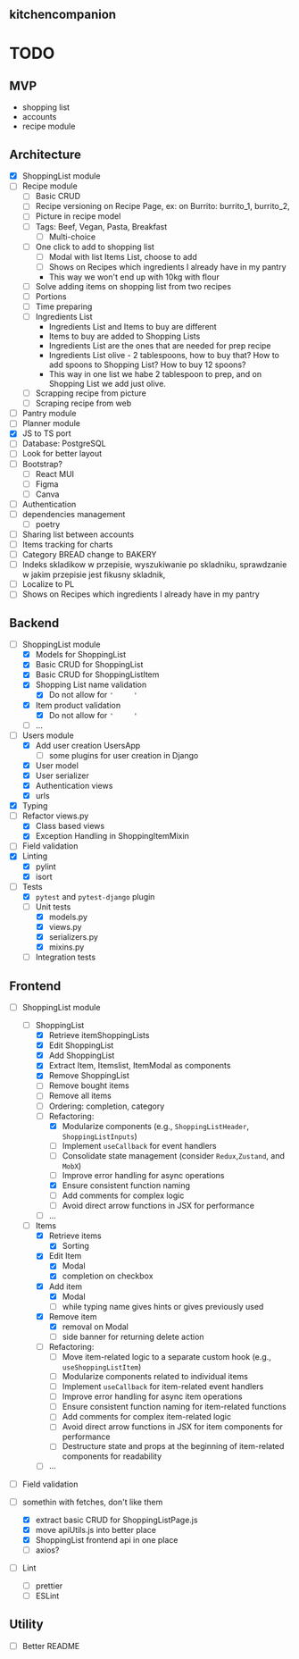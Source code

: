 ## kitchencompanion

# TODO

## MVP

- shopping list
- accounts
- recipe module

## Architecture

- [x] ShoppingList module
- [ ] Recipe module
  - [ ] Basic CRUD
  - [ ] Recipe versioning on Recipe Page, ex: on Burrito: burrito_1, burrito_2,
  - [ ] Picture in recipe model
  - [ ] Tags: Beef, Vegan, Pasta, Breakfast
    - [ ] Multi-choice
  - [ ] One click to add to shopping list
    - [ ] Modal with list Items List, choose to add
    - [ ] Shows on Recipes which ingredients I already have in my pantry
    - This way we won't end up with 10kg with flour
  - [ ] Solve adding items on shopping list from two recipes
  - [ ] Portions
  - [ ] Time preparing
  - [ ] Ingredients List
    - Ingredients List and Items to buy are different
    - Items to buy are added to Shopping Lists
    - Ingredients List are the ones that are needed for prep recipe
    - Ingredients List olive - 2 tablespoons, how to buy that? How to add spoons to Shopping List? How to buy 12 spoons?
    - This way in one list we habe 2 tablespoon to prep, and on Shopping List we add just olive.
  - [ ] Scrapping recipe from picture
  - [ ] Scraping recipe from web
- [ ] Pantry module
- [ ] Planner module
- [x] JS to TS port
- [ ] Database: PostgreSQL
- [ ] Look for better layout
- [ ] Bootstrap?
  - [ ] React MUI
  - [ ] Figma
  - [ ] Canva
- [ ] Authentication
- [ ] dependencies management
  - [ ] poetry
- [ ] Sharing list between accounts
- [ ] Items tracking for charts
- [ ] Category BREAD change to BAKERY
- [ ] Indeks skladikow w przepisie, wyszukiwanie po skladniku, sprawdzanie w jakim przepisie jest fikusny skladnik,
- [ ] Localize to PL
- [ ] Shows on Recipes which ingredients I already have in my pantry

## Backend

- [ ] ShoppingList module
  - [x] Models for ShoppingList
  - [x] Basic CRUD for ShoppingList
  - [x] Basic CRUD for ShoppingListItem
  - [x] Shopping List name validation
    - [x] Do not allow for `'     '`
  - [x] Item product validation
    - [x] Do not allow for `'     '`
  - [ ] ...
- [ ] Users module
  - [x] Add user creation UsersApp
    - [ ] some plugins for user creation in Django
  - [x] User model
  - [x] User serializer
  - [x] Authentication views
  - [x] urls
- [x] Typing
- [ ] Refactor views.py
  - [x] Class based views
  - [x] Exception Handling in ShoppingItemMixin
- [ ] Field validation
- [x] Linting
  - [x] pylint
  - [x] isort
- [ ] Tests
  - [x] `pytest` and `pytest-django` plugin
  - [ ] Unit tests
    - [x] models.py
    - [x] views.py
    - [x] serializers.py
    - [x] mixins.py
  - [ ] Integration tests

## Frontend

- [ ] ShoppingList module

  - [ ] ShoppingList
    - [x] Retrieve itemShoppingLists
    - [x] Edit ShoppingList
    - [x] Add ShoppingList
    - [x] Extract Item, Itemslist, ItemModal as components
    - [x] Remove ShoppingList
    - [ ] Remove bought items
    - [ ] Remove all items
    - [ ] Ordering: completion, category
    - [ ] Refactoring:
      - [x] Modularize components (e.g., `ShoppingListHeader`, `ShoppingListInputs`)
      - [ ] Implement `useCallback` for event handlers
      - [ ] Consolidate state management (consider `Redux`,`Zustand`, and `MobX`)
      - [ ] Improve error handling for async operations
      - [x] Ensure consistent function naming
      - [ ] Add comments for complex logic
      - [ ] Avoid direct arrow functions in JSX for performance
    - [ ] ...
  - [ ] Items
    - [x] Retrieve items
      - [x] Sorting
    - [x] Edit Item
      - [x] Modal
      - [x] completion on checkbox
    - [x] Add item
      - [x] Modal
      - [ ] while typing name gives hints or gives previously used
    - [x] Remove item
      - [x] removal on Modal
      - [ ] side banner for returning delete action
    - [ ] Refactoring:
      - [ ] Move item-related logic to a separate custom hook (e.g., `useShoppingListItem`)
      - [ ] Modularize components related to individual items
      - [ ] Implement `useCallback` for item-related event handlers
      - [ ] Improve error handling for async item operations
      - [ ] Ensure consistent function naming for item-related functions
      - [ ] Add comments for complex item-related logic
      - [ ] Avoid direct arrow functions in JSX for item components for performance
      - [ ] Destructure state and props at the beginning of item-related components for readability
    - [ ] ...

- [ ] Field validation
- [ ] somethin with fetches, don't like them
  - [x] extract basic CRUD for ShoppingListPage.js
  - [x] move apiUtils.js into better place
  - [x] ShoppingList frontend api in one place
  - [ ] axios?
- [ ] Lint

  - [ ] prettier
  - [ ] ESLint

## Utility

- [ ] Better README
